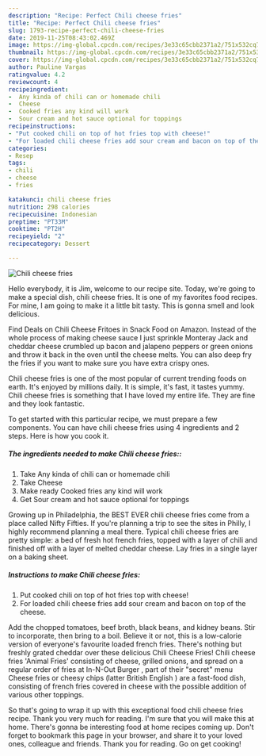 ```yaml
---
description: "Recipe: Perfect Chili cheese fries"
title: "Recipe: Perfect Chili cheese fries"
slug: 1793-recipe-perfect-chili-cheese-fries
date: 2019-11-25T08:43:02.469Z
image: https://img-global.cpcdn.com/recipes/3e33c65cbb2371a2/751x532cq70/chili-cheese-fries-recipe-main-photo.jpg
thumbnail: https://img-global.cpcdn.com/recipes/3e33c65cbb2371a2/751x532cq70/chili-cheese-fries-recipe-main-photo.jpg
cover: https://img-global.cpcdn.com/recipes/3e33c65cbb2371a2/751x532cq70/chili-cheese-fries-recipe-main-photo.jpg
author: Pauline Vargas
ratingvalue: 4.2
reviewcount: 4
recipeingredient:
-  Any kinda of chili can or homemade chili
-  Cheese
-  Cooked fries any kind will work
-  Sour cream and hot sauce optional for toppings
recipeinstructions:
- "Put cooked chili on top of hot fries top with cheese!"
- "For loaded chili cheese fries add sour cream and bacon on top of the cheese."
categories:
- Resep
tags:
- chili
- cheese
- fries

katakunci: chili cheese fries
nutrition: 298 calories
recipecuisine: Indonesian
preptime: "PT33M"
cooktime: "PT2H"
recipeyield: "2"
recipecategory: Dessert

---
```



![Chili cheese fries](https://img-global.cpcdn.com/recipes/3e33c65cbb2371a2/751x532cq70/chili-cheese-fries-recipe-main-photo.jpg)

Hello everybody, it is Jim, welcome to our recipe site. Today, we're going to make a special dish, chili cheese fries. It is one of my favorites food recipes. For mine, I am going to make it a little bit tasty. This is gonna smell and look delicious.

Find Deals on Chili Cheese Fritoes in Snack Food on Amazon. Instead of the whole process of making cheese sauce I just sprinkle Monteray Jack and cheddar cheese crumbled up bacon and jalapeno peppers or green onions and throw it back in the oven until the cheese melts. You can also deep fry the fries if you want to make sure you have extra crispy ones.

Chili cheese fries is one of the most popular of current trending foods on earth. It's enjoyed by millions daily. It is simple, it's fast, it tastes yummy. Chili cheese fries is something that I have loved my entire life. They are fine and they look fantastic.


To get started with this particular recipe, we must prepare a few components. You can have chili cheese fries using 4 ingredients and 2 steps. Here is how you cook it.

##### The ingredients needed to make Chili cheese fries::

1. Take  Any kinda of chili can or homemade chili
1. Take  Cheese
1. Make ready  Cooked fries any kind will work
1. Get  Sour cream and hot sauce optional for toppings


Growing up in Philadelphia, the BEST EVER chili cheese fries come from a place called Nifty Fifties. If you&#39;re planning a trip to see the sites in Philly, I highly recommend planning a meal there. Typical chili cheese fries are pretty simple: a bed of fresh hot french fries, topped with a layer of chili and finished off with a layer of melted cheddar cheese. Lay fries in a single layer on a baking sheet. 

##### Instructions to make Chili cheese fries:

1. Put cooked chili on top of hot fries top with cheese!
1. For loaded chili cheese fries add sour cream and bacon on top of the cheese.


Add the chopped tomatoes, beef broth, black beans, and kidney beans. Stir to incorporate, then bring to a boil. Believe it or not, this is a low-calorie version of everyone&#39;s favourite loaded french fries. There&#39;s nothing but freshly grated cheddar over these delicious Chili Cheese Fries! Chili cheese fries &#39;Animal Fries&#39; consisting of cheese, grilled onions, and spread on a regular order of fries at In-N-Out Burger , part of their &#34;secret&#34; menu Cheese fries or cheesy chips (latter British English ) are a fast-food dish, consisting of french fries covered in cheese with the possible addition of various other toppings. 

So that's going to wrap it up with this exceptional food chili cheese fries recipe. Thank you very much for reading. I'm sure that you will make this at home. There's gonna be interesting food at home recipes coming up. Don't forget to bookmark this page in your browser, and share it to your loved ones, colleague and friends. Thank you for reading. Go on get cooking!
